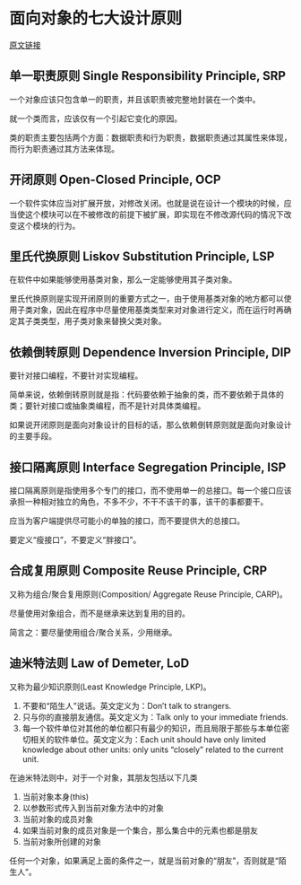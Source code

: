 # 面向对象的七大设计原则

[原文链接](https://xiaoqizhang.com/2018/04/10/%E9%9D%A2%E5%90%91%E5%AF%B9%E8%B1%A1%E7%9A%84%E4%B8%83%E5%A4%A7%E8%AE%BE%E8%AE%A1%E5%8E%9F%E5%88%99/)

## 单一职责原则 Single Responsibility Principle, SRP

一个对象应该只包含单一的职责，并且该职责被完整地封装在一个类中。

就一个类而言，应该仅有一个引起它变化的原因。

类的职责主要包括两个方面：数据职责和行为职责，数据职责通过其属性来体现，而行为职责通过其方法来体现。

## 开闭原则 Open-Closed Principle, OCP

一个软件实体应当对扩展开放，对修改关闭。也就是说在设计一个模块的时候，应当使这个模块可以在不被修改的前提下被扩展，即实现在不修改源代码的情况下改变这个模块的行为。

## 里氏代换原则 Liskov Substitution Principle, LSP

在软件中如果能够使用基类对象，那么一定能够使用其子类对象。

里氏代换原则是实现开闭原则的重要方式之一，由于使用基类对象的地方都可以使用子类对象，因此在程序中尽量使用基类类型来对对象进行定义，而在运行时再确定其子类类型，用子类对象来替换父类对象。

## 依赖倒转原则 Dependence Inversion Principle, DIP

要针对接口编程，不要针对实现编程。

简单来说，依赖倒转原则就是指：代码要依赖于抽象的类，而不要依赖于具体的类；要针对接口或抽象类编程，而不是针对具体类编程。

如果说开闭原则是面向对象设计的目标的话，那么依赖倒转原则就是面向对象设计的主要手段。

## 接口隔离原则 Interface Segregation Principle, ISP

接口隔离原则是指使用多个专门的接口，而不使用单一的总接口。每一个接口应该承担一种相对独立的角色，不多不少，不干不该干的事，该干的事都要干。

应当为客户端提供尽可能小的单独的接口，而不要提供大的总接口。

要定义“瘦接口”，不要定义“胖接口”。

## 合成复用原则 Composite Reuse Principle, CRP

又称为组合/聚合复用原则(Composition/ Aggregate Reuse Principle, CARP)。

尽量使用对象组合，而不是继承来达到复用的目的。

简言之：要尽量使用组合/聚合关系，少用继承。

## 迪米特法则 Law of Demeter, LoD

又称为最少知识原则(Least Knowledge Principle, LKP)。

1. 不要和“陌生人”说话。英文定义为：Don’t talk to strangers.
2. 只与你的直接朋友通信。英文定义为：Talk only to your immediate friends.
3. 每一个软件单位对其他的单位都只有最少的知识，而且局限于那些与本单位密切相关的软件单位。英文定义为：Each unit should have only limited knowledge about other units: only units “closely” related to the current unit.

在迪米特法则中，对于一个对象，其朋友包括以下几类

1. 当前对象本身(this)
2. 以参数形式传入到当前对象方法中的对象
3. 当前对象的成员对象
4. 如果当前对象的成员对象是一个集合，那么集合中的元素也都是朋友
5. 当前对象所创建的对象

任何一个对象，如果满足上面的条件之一，就是当前对象的“朋友”，否则就是“陌生人”。